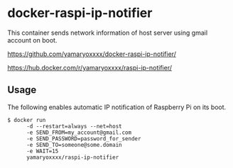 # docker-raspi-ip-notifier

This container sends network information of host server using gmail account on boot.

https://github.com/yamaryoxxxx/docker-raspi-ip-notifier/

https://hub.docker.com/r/yamaryoxxxx/raspi-ip-notifier/

## Usage

The following enables automatic IP notification of Raspberry Pi on its boot.

```
$ docker run
      -d --restart=always --net=host 
      -e SEND_FROM=my_account@gmail.com
      -e SEND_PASSWORD=password_for_sender
      -e SEND_TO=someone@some.domain
      -e WAIT=15
      yamaryoxxxx/raspi-ip-notifier
```

